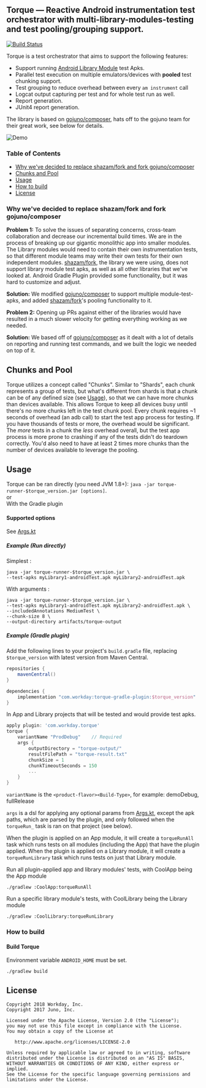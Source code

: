 ## Torque — Reactive Android instrumentation test orchestrator with multi-library-modules-testing and test pooling/grouping support.

[![Build Status](https://travis-ci.org/Workday/torque.svg?branch=master)](https://travis-ci.org/Workday/torque)

Torque is a test orchestrator that aims to support the following features:
* Support running [Android Library Module](https://developer.android.com/studio/projects/android-library) test Apks. 
* Parallel test execution on multiple emulators/devices with **pooled** test chunking support.
* Test grouping to reduce overhead between every `am instrument` call
* Logcat output capturing per test and for whole test run as well.
* Report generation.
* JUnit4 report generation. 

The library is based on [gojuno/composer][composer], hats off to the gojuno team for their great work, see below for details.


![Demo](demo/composer.gif)

### Table of Contents

- [Why we've decided to replace shazam/fork and fork gojuno/composer](#why-weve-decided-to-replace-shazamfork-and-fork-gojunocomposer)
- [Chunks and Pool](#chunks-and-pool)
- [Usage](#usage)
- [How to build](#how-to-build)
- [License](#license)

### Why we've decided to replace shazam/fork and fork gojuno/composer

**Problem 1:** To solve the issues of separating concerns, cross-team collaboration and decrease our incremental build times. 
We are in the process of breaking up our gigantic monolithic app into smaller modules. The Library modules would need to 
contain their own instrumentation tests, so that different module teams may write their own tests for their own independent modules.
[shazam/fork][fork], the library we were using, does not support library module test apks, as well as all other libraries that we've looked at.
Android Gradle Plugin provided some functionality, but it was hard to customize and adjust.

**Solution:** We modified [gojuno/composer][composer] to support multiple module-test-apks, and added [shazam/fork][fork]'s 
pooling functionality to it.  

**Problem 2:** Opening up PRs against either of the libraries would have resulted in a much slower velocity for getting everything working as we needed.

**Solution:** We based off of [gojuno/composer][composer] as it dealt with a lot of details on reporting and running test commands, and we built the logic we needed on top of it.

## Chunks and Pool

Torque utilizes a concept called "Chunks". Similar to "Shards",
each chunk represents a group of tests, but what's different from shards
is that a chunk can be of any defined size (see [Usage](#usage)),
so that we can have more chunks than devices available.
This allows Torque to keep all devices busy until there's no more chunks
left in the test chunk pool.
Every chunk requires ~1 seconds of overhead (an adb call) to start the test app process for testing.
If you have thousands of tests or more, the overhead would be significant.
The *more* tests in a chunk the *less* overhead overall, but the test
app process is more prone to crashing if any of the tests didn't do teardown correctly.
You'd also need to have at least 2 times more chunks than the number of
devices available to leverage the pooling.


## Usage

Torque can be ran directly (you need JVM 1.8+): `java -jar torque-runner-$torque_version.jar [options]`.  
or  
With the Gradle plugin

#### Supported options

See [Args.kt](torque-core/src/main/kotlin/com/workday/torque/Args.kt)

##### Example (Run directly)

Simplest :
```console
java -jar torque-runner-$torque_version.jar \
--test-apks myLibrary1-androidTest.apk myLibrary2-androidTest.apk
```

With arguments :
```console
java -jar torque-runner-$torque_version.jar \
--test-apks myLibrary1-androidTest.apk myLibrary2-androidTest.apk \
--includedAnnotations MediumTest \
--chunk-size 8 \
--output-directory artifacts/torque-output
```

##### Example (Gradle plugin)
Add the following lines to your project's `build.gradle` file, replacing `$torque_version` with latest version from Maven Central.
```gradle
repositories {
    mavenCentral()
}

dependencies {
    implementation "com.workday:torque-gradle-plugin:$torque_version"
}
```

In App and Library projects that will be tested and would provide test apks.
```gradle
apply plugin: 'com.workday.torque'
torque {
    variantName "ProdDebug"    // Required
    args {
        outputDirectory = "torque-output/"
        resultFilePath = "torque-result.txt"
        chunkSize = 1
        chunkTimeoutSeconds = 150
        ...
    }
}
```
`variantName` is the `<product-flavor><Build-Type>`, for example: demoDebug, fullRelease

`args` is a dsl for applying any optional params from [Args.kt](torque-core/src/main/kotlin/com/workday/torque/Args.kt), except the apk paths, which are parsed by the plugin, and only followed when the `torqueRun_` task is ran on that project (see below).

When the plugin is applied on an App module, it will create a `torqueRunAll` task which runs tests on all modules (including the App) that have the plugin applied.
When the plugin is applied on a Library module, it will create a `torqueRunLibrary` task which runs tests on just that Library module.
  
Run all plugin-applied app and library modules' tests, with CoolApp being the App module
```
./gradlew :CoolApp:torqueRunAll
```
Run a specific library module's tests, with CoolLibrary being the Library module
```
./gradlew :CoolLibrary:torqueRunLibrary
```

### How to build

#### Build Torque

Environment variable `ANDROID_HOME` must be set.

```console
./gradlew build
```

## License

```
Copyright 2018 Workday, Inc.
Copyright 2017 Juno, Inc.

Licensed under the Apache License, Version 2.0 (the "License");
you may not use this file except in compliance with the License.
You may obtain a copy of the License at

   http://www.apache.org/licenses/LICENSE-2.0

Unless required by applicable law or agreed to in writing, software
distributed under the License is distributed on an "AS IS" BASIS,
WITHOUT WARRANTIES OR CONDITIONS OF ANY KIND, either express or implied.
See the License for the specific language governing permissions and
limitations under the License.
```

[composer]: https://github.com/gojuno/composer
[fork]: https://github.com/shazam/fork
[test sharding]: https://developer.android.com/training/testing/junit-runner.html#sharding-tests
